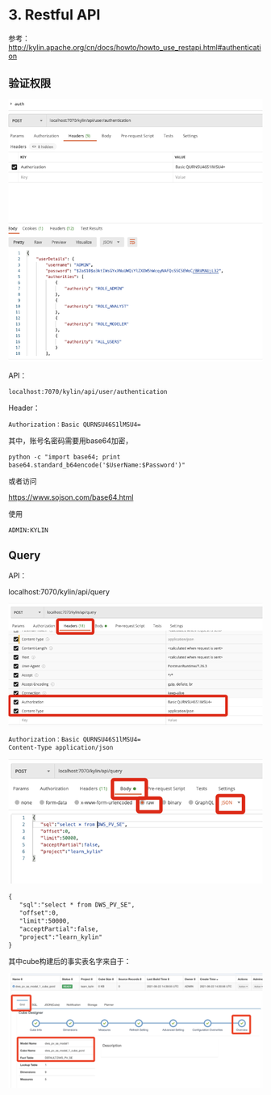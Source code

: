 # 3. Restful API

参考：http://kylin.apache.org/cn/docs/howto/howto_use_restapi.html#authentication

## 验证权限

![](Images/25.png)

API：

	localhost:7070/kylin/api/user/authentication
	
Header：

	Authorization：Basic QURNSU46S1lMSU4=
	
其中，账号名密码需要用base64加密， 

	python -c "import base64; print base64.standard_b64encode('$UserName:$Password')"
	
或者访问

https://www.sojson.com/base64.html

使用

	ADMIN:KYLIN
	

## Query

API：

localhost:7070/kylin/api/query

![](Images/26.png)

	Authorization：Basic QURNSU46S1lMSU4=
	Content-Type application/json


![](Images/27.png)

	{  
	   "sql":"select * from DWS_PV_SE",
	   "offset":0,
	   "limit":50000,
	   "acceptPartial":false,
	   "project":"learn_kylin"
	}
	
其中cube构建后的事实表名字来自于：

![](Images/28.png)


